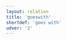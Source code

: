 ```yaml
---
layout: relation
title: 'goeswith'
shortdef: 'goes with'
udver: '2'
---
```

<!-- Interlanguage links updated Út zář 29 20:43:19 CEST 2020 -->
